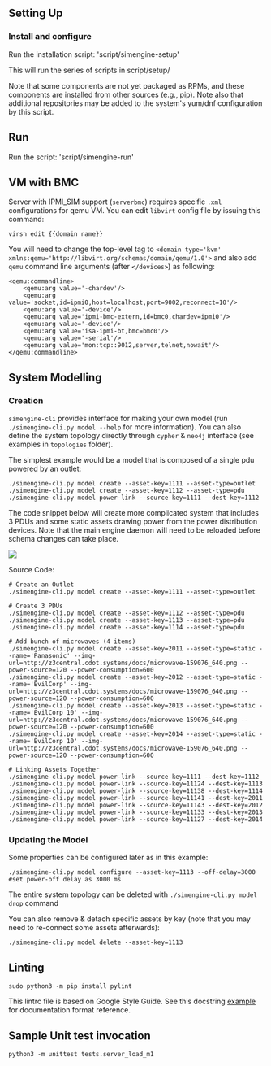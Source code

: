 ## Setting Up

### Install and configure

Run the installation script:
'script/simengine-setup'

This will run the series of scripts in script/setup/

Note that some components are not yet packaged as RPMs,
and these components are installed from other sources
(e.g., pip). Note also that additional repositories may
be added to the system's yum/dnf configuration by this
script.

## Run

Run the script:
'script/simengine-run'

## VM with BMC

Server with IPMI_SIM support (`serverbmc`) requires specific `.xml` configurations for qemu VM. You can edit `libvirt` config file 
by issuing this command:

`virsh edit {{domain name}}`

You will need to change the top-level tag to `<domain type='kvm' xmlns:qemu='http://libvirt.org/schemas/domain/qemu/1.0'>` and also add `qemu` command line arguments (after `</devices>`) as following:


    <qemu:commandline>
        <qemu:arg value='-chardev'/>
        <qemu:arg value='socket,id=ipmi0,host=localhost,port=9002,reconnect=10'/>
        <qemu:arg value='-device'/>
        <qemu:arg value='ipmi-bmc-extern,id=bmc0,chardev=ipmi0'/>
        <qemu:arg value='-device'/>
        <qemu:arg value='isa-ipmi-bt,bmc=bmc0'/>
        <qemu:arg value='-serial'/>
        <qemu:arg value='mon:tcp::9012,server,telnet,nowait'/>
    </qemu:commandline>

## System Modelling

### Creation

`simengine-cli` provides interface for making your own model (run `./simengine-cli.py model --help` for more information). You can also define the system topology directly through `cypher`  & `neo4j` interface (see examples in `topologies` folder).

The simplest example would be a model that is composed of a single pdu powered by an outlet:

    ./simengine-cli.py model create --asset-key=1111 --asset-type=outlet
    ./simengine-cli.py model create --asset-key=1112 --asset-type=pdu
    ./simengine-cli.py model power-link --source-key=1111 --dest-key=1112

The code snippet below will create more complicated system that includes 3 PDUs and some static assets drawing power from the power distribution devices. Note that the main engine daemon will need to be reloaded before schema changes can take place.

![](https://d2mxuefqeaa7sj.cloudfront.net/s_CC16473B6C5F58570EB58EA5E80058A0D480F8E0A83C2F210CA8B571B2BEB5FA_1530046389520_sample.png)


Source Code:


    # Create an Outlet
    ./simengine-cli.py model create --asset-key=1111 --asset-type=outlet
    
    # Create 3 PDUs
    ./simengine-cli.py model create --asset-key=1112 --asset-type=pdu
    ./simengine-cli.py model create --asset-key=1113 --asset-type=pdu
    ./simengine-cli.py model create --asset-key=1114 --asset-type=pdu
    
    # Add bunch of microwaves (4 items)
    ./simengine-cli.py model create --asset-key=2011 --asset-type=static --name='Panasonic' --img-url=http://z3central.cdot.systems/docs/microwave-159076_640.png --power-source=120 --power-consumption=600
    ./simengine-cli.py model create --asset-key=2012 --asset-type=static --name='EvilCorp' --img-url=http://z3central.cdot.systems/docs/microwave-159076_640.png --power-source=120 --power-consumption=600
    ./simengine-cli.py model create --asset-key=2013 --asset-type=static --name='EvilCorp 10' --img-url=http://z3central.cdot.systems/docs/microwave-159076_640.png --power-source=120 --power-consumption=600
    ./simengine-cli.py model create --asset-key=2014 --asset-type=static --name='EvilCorp 10' --img-url=http://z3central.cdot.systems/docs/microwave-159076_640.png --power-source=120 --power-consumption=600
    
    # Linking Assets Together
    ./simengine-cli.py model power-link --source-key=1111 --dest-key=1112
    ./simengine-cli.py model power-link --source-key=11124 --dest-key=1113
    ./simengine-cli.py model power-link --source-key=11138 --dest-key=1114
    ./simengine-cli.py model power-link --source-key=11141 --dest-key=2011
    ./simengine-cli.py model power-link --source-key=11143 --dest-key=2012
    ./simengine-cli.py model power-link --source-key=11133 --dest-key=2013
    ./simengine-cli.py model power-link --source-key=11127 --dest-key=2014
    


### Updating the Model

Some properties can be configured later as in this example:

`./simengine-cli.py model configure --asset-key=1113 --off-delay=3000 #set power-off delay as 3000 ms`

The entire system topology can be deleted with `./simengine-cli.py model drop` command

You can also remove & detach specific assets by key (note that you may need to re-connect some assets afterwards):

`./simengine-cli.py model delete --asset-key=1113`

## Linting

`sudo python3 -m pip install pylint`

This lintrc file is based on Google Style Guide. See this docstring [example](http://sphinxcontrib-napoleon.readthedocs.io/en/latest/example_google.html) for documentation format reference.


## Sample Unit test invocation

`python3 -m unittest tests.server_load_m1`